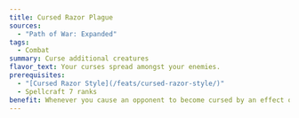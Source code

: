 ```yaml
---
title: Cursed Razor Plague
sources:
  - "Path of War: Expanded"
tags:
  - Combat
summary: Curse additional creatures
flavor_text: Your curses spread amongst your enemies.
prerequisites:
  - "[Cursed Razor Style](/feats/cursed-razor-style/)"
  - Spellcraft 7 ranks
benefit: Whenever you cause an opponent to become cursed by an effect other than this feat, you may select an additional opponent within 30 feet of you to become cursed for the same duration. This is a supernatural ability.
---
```

